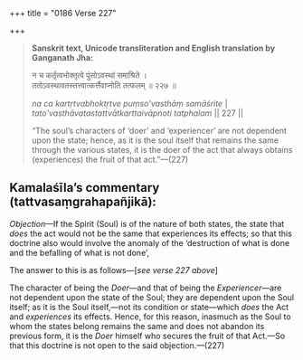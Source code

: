 +++
title = "0186 Verse 227"

+++
> **Sanskrit text, Unicode transliteration and English translation by Ganganath Jha:** 
>
> न च कर्तृत्वभोक्तृत्वे पुंसोऽवस्थां समाश्रिते ।  
> ततोऽवस्थावतस्तत्त्वात्कर्त्तैवाप्नोति तत्फलम् ॥ २२७ ॥ 
>
> *na ca kartṛtvabhoktṛtve puṃso'vasthāṃ samāśrite* \|  
> *tato'vasthāvatastattvātkarttaivāpnoti tatphalam* \|\| 227 \|\| 
>
> “The soul’s characters of ‘doer’ and ‘experiencer’ are not dependent upon the state; hence, as it is the soul itself that remains the same through the various states, it is the doer of the act that always obtains (experiences) the fruit of that act.”—(227)



## Kamalaśīla’s commentary (tattvasaṃgrahapañjikā):

*Objection*—If the Spirit (Soul) is of the nature of both states, the state that *does* the act would not be the same that experiences its effects; so that this doctrine also would involve the anomaly of the ‘destruction of what is done and the befalling of what is not done’,

The answer to this is as follows—[*see verse 227 above*]

The character of being the *Doer*—and that of being the *Experiencer*—are not dependent upon the state of the Soul; they are dependent upon the Soul itself; as it is the Soul itself,—not its condition or state—which *does* the Act and *experiences* its effects. Hence, for this reason, inasmuch as the Soul to whom the states belong remains the same and does not abandon its previous form, it is the *Doer* himself who secures the fruit of that Act.—So that this doctrine is not open to the said objection.—(227)


